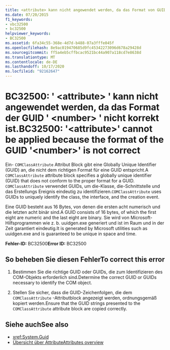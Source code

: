 ```yaml
---
title: <attribute> kann nicht angewendet werden, da das Format von GUID "<number>" falsch ist.
ms.date: 07/20/2015
f1_keywords:
- vbc32500
- bc32500
helpviewer_keywords:
- BC32500
ms.assetid: 6fa34c55-368e-4d7d-b488-07a3fffe045f
ms.openlocfilehash: 8e9ac019470685d9fc45342273096d678a29428d
ms.sourcegitcommit: ff5a4eb5cffbcac9521bc44a907a118cd7e8638d
ms.translationtype: MT
ms.contentlocale: de-DE
ms.lasthandoff: 10/17/2020
ms.locfileid: "92162647"
---
```

# <a name="bc32500-attribute-cannot-be-applied-because-the-format-of-the-guid-number-is-not-correct"></a><span data-ttu-id="df8e7-102">BC32500: ' \<attribute> ' kann nicht angewendet werden, da das Format der GUID ' \<number> ' nicht korrekt ist.</span><span class="sxs-lookup"><span data-stu-id="df8e7-102">BC32500: '\<attribute>' cannot be applied because the format of the GUID '\<number>' is not correct</span></span>

<span data-ttu-id="df8e7-103">Ein- `COMClassAttribute` Attribut Block gibt eine Globally Unique Identifier (GUID) an, die nicht dem richtigen Format für eine GUID entspricht.</span><span class="sxs-lookup"><span data-stu-id="df8e7-103">A `COMClassAttribute` attribute block specifies a globally unique identifier (GUID) that does not conform to the proper format for a GUID.</span></span> <span data-ttu-id="df8e7-104">`COMClassAttribute` verwendet GUIDs, um die-Klasse, die-Schnittstelle und das Erstellungs Ereignis eindeutig zu identifizieren.</span><span class="sxs-lookup"><span data-stu-id="df8e7-104">`COMClassAttribute` uses GUIDs to uniquely identify the class, the interface, and the creation event.</span></span>

 <span data-ttu-id="df8e7-105">Eine GUID besteht aus 16 Bytes, von denen die ersten acht numerisch und die letzten acht binär sind.</span><span class="sxs-lookup"><span data-stu-id="df8e7-105">A GUID consists of 16 bytes, of which the first eight are numeric and the last eight are binary.</span></span> <span data-ttu-id="df8e7-106">Sie wird von Microsoft-Hilfsprogrammen wie z. b. uuidgen.exe generiert und ist im Raum und in der Zeit garantiert eindeutig.</span><span class="sxs-lookup"><span data-stu-id="df8e7-106">It is generated by Microsoft utilities such as uuidgen.exe and is guaranteed to be unique in space and time.</span></span>

 <span data-ttu-id="df8e7-107">**Fehler-ID:** BC32500</span><span class="sxs-lookup"><span data-stu-id="df8e7-107">**Error ID:** BC32500</span></span>

## <a name="to-correct-this-error"></a><span data-ttu-id="df8e7-108">So beheben Sie diesen Fehler</span><span class="sxs-lookup"><span data-stu-id="df8e7-108">To correct this error</span></span>

1. <span data-ttu-id="df8e7-109">Bestimmen Sie die richtige GUID oder GUIDs, die zum Identifizieren des COM-Objekts erforderlich sind.</span><span class="sxs-lookup"><span data-stu-id="df8e7-109">Determine the correct GUID or GUIDs necessary to identify the COM object.</span></span>

2. <span data-ttu-id="df8e7-110">Stellen Sie sicher, dass die GUID-Zeichenfolgen, die dem `COMClassAttribute` -Attributblock angezeigt werden, ordnungsgemäß kopiert werden.</span><span class="sxs-lookup"><span data-stu-id="df8e7-110">Ensure that the GUID strings presented to the `COMClassAttribute` attribute block are copied correctly.</span></span>

## <a name="see-also"></a><span data-ttu-id="df8e7-111">Siehe auch</span><span class="sxs-lookup"><span data-stu-id="df8e7-111">See also</span></span>

- <xref:System.Guid>
- [<span data-ttu-id="df8e7-112">Übersicht über Attribute</span><span class="sxs-lookup"><span data-stu-id="df8e7-112">Attributes overview</span></span>](../../programming-guide/concepts/attributes/index.md)
